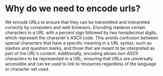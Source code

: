 # Why do we need to encode urls?

We encode URLs to ensure that they can be transmitted and interpreted correctly by computers and web browsers. Encoding replaces certain characters in a URL with a percent sign followed by two hexadecimal digits, which represent the character's ASCII code. This avoids confusion between special characters that have a specific meaning in a URL syntax, such as slashes and question marks, and those that are meant to be interpreted as part of the URL's content. Additionally, encoding allows non-ASCII characters to be represented in a URL, ensuring that URLs are universally accessible and can be used to link to resources regardless of the language or character set used.

